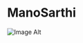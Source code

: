 # ManoSarthi




![Image Alt](https://drive.google.com/file/d/1drv3O9N3p1RsjhJWgVS7dGxhzFUWkieq/view?usp=sharing)
